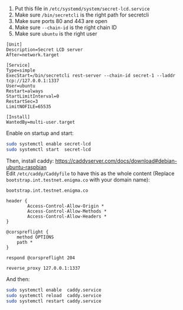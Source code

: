 1. Put this file in `/etc/systemd/system/secret-lcd.service`
2. Make sure `/bin/secretcli` is the right path for secretcli
3. Make sure ports 80 and 443 are open 
4. Make sure `--chain-id` is the right chain ID 
5. Make sure `ubuntu` is the right user 

```
[Unit]
Description=Secret LCD server
After=network.target

[Service]
Type=simple
ExecStart=/bin/secretcli rest-server --chain-id secret-1 --laddr tcp://127.0.0.1:1337
User=ubuntu
Restart=always
StartLimitInterval=0
RestartSec=3
LimitNOFILE=65535

[Install]
WantedBy=multi-user.target
```

Enable on startup and start:
```bash
sudo systemctl enable secret-lcd
sudo systemctl start  secret-lcd
```

Then, install caddy: https://caddyserver.com/docs/download#debian-ubuntu-raspbian  
Edit `/etc/caddy/Caddyfile` to have this as the whole content (Replace `bootstrap.int.testnet.enigma.co` with your domain name):
```
bootstrap.int.testnet.enigma.co

header {
        Access-Control-Allow-Origin *
        Access-Control-Allow-Methods *
        Access-Control-Allow-Headers *
}

@corspreflight {
	method OPTIONS
	path *
}

respond @corspreflight 204 

reverse_proxy 127.0.0.1:1337
```

And then:
```bash
sudo systemctl enable  caddy.service
sudo systemctl reload  caddy.service
sudo systemctl restart caddy.service
```
